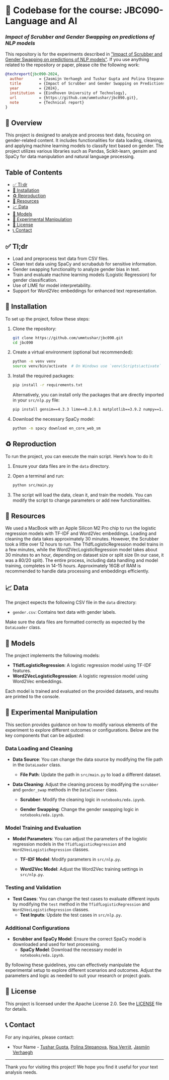 # 🚀 Codebase for the course: JBC090- Language and AI
### *Impact of Scrubber and Gender Swapping on predictions of NLP models*

This repository is for the experiments described in ["Impact of Scrubber and Gender Swapping on predictions of NLP models"](https://plum-roxie-42.tiiny.site). If you use anything related to the repository or paper, please cite the following work:


```bibtex
@techreport{jbc090-2024,
  author       = {Jasmijn Verhaegh and Tushar Gupta and Polina Stepanova and Noa Verrijt},
  title        = {Impact of Scrubber and Gender Swapping on Predictions of NLP Models},
  year         = {2024},
  institution  = {Eindhoven University of Technology},
  url          = {https://github.com/ummtushar/jbc090.git},
  note         = {Technical report}
}
```

## 📆 Overview

This project is designed to analyze and process text data, focusing on gender-related content. It includes functionalities for data loading, cleaning, and applying machine learning models to classify text based on gender. The project utilizes various libraries such as Pandas, Scikit-learn, gensim and SpaCy for data manipulation and natural language processing.

## Table of Contents

- [✅ Tl;dr](https://github.com/ummtushar/jbc090#-tl-dr)
- [🧭 Installation](https://github.com/ummtushar/jbc090#-installation)
- [♻️ Reproduction](https://github.com/ummtushar/jbc090#-reproduction)
- [🔋 Resources](https://github.com/ummtushar/jbc090#-resources)
- [📈 Data](https://github.com/ummtushar/jbc090#-data)
- [🤖 Models](https://github.com/ummtushar/jbc090#-models)
- [🧪 Experimental Manipulation](https://github.com/ummtushar/jbc090#-experimental-manipulation)
- [🪪 License](https://github.com/ummtushar/jbc090#-license)
- [📞 Contact](https://github.com/ummtushar/jbc090#-contact)

## ✅ Tl;dr

- Load and preprocess text data from CSV files.
- Clean text data using SpaCy and scrubadub for sensitive information.
- Gender swapping functionality to analyze gender bias in text.
- Train and evaluate machine learning models (Logistic Regression) for gender classification.
- Use of LIME for model interpretability.
- Support for Word2Vec embeddings for enhanced text representation.

## 🧭 Installation

To set up the project, follow these steps:

1. Clone the repository:
   ```bash
   git clone https://github.com/ummtushar/jbc090.git
   cd jbc090
   ```

2. Create a virtual environment (optional but recommended):
   ```bash
   python -m venv venv
   source venv/bin/activate  # On Windows use `venv\Scripts\activate`
   ```

3. Install the required packages:
   ```bash
   pip install -r requirements.txt
   ```

   Alternatively, you can install only the packages that are directly imported in your `src/nlp.py` file:
   ```bash
   pip install gensim==4.3.3 lime==0.2.0.1 matplotlib==3.9.2 numpy==1.26.4 pandas==2.2.3 scikit-learn==1.5.2 tqdm==4.67.0
   ```

4. Download the necessary SpaCy model:
   ```bash
   python -m spacy download en_core_web_sm
   ```

## ♻️ Reproduction

To run the project, you can execute the main script. Here’s how to do it:

1. Ensure your data files are in the `data` directory.
2. Open a terminal and run:
   ```bash
   python src/main.py
   ```

3. The script will load the data, clean it, and train the models. You can modify the script to change parameters or add new functionalities.


## 🔋 Resources

We used a MacBook with an Apple Silicon M2 Pro chip to run the logistic regression models with TF-IDF and Word2Vec embeddings. Loading and cleaning the data takes approximately 30 minutes. However, the Scrubber took a little over 12 hours to run. The TfidfLogisticRegression model trains in a few minutes, while the Word2VecLogisticRegression model takes about 30 minutes to an hour, depending on dataset size or split size (In our case, it was a 80/20 split). The entire process, including data handling and model training, completes in 14-15 hours. Approximately 16GB of RAM is recommended to handle data processing and embeddings efficiently.

## 📈 Data

The project expects the following CSV file in the `data` directory:

- `gender.csv`: Contains text data with gender labels.

Make sure the data files are formatted correctly as expected by the `DataLoader` class.

## 🤖 Models

The project implements the following models:

- **TfidfLogisticRegression**: A logistic regression model using TF-IDF features.
- **Word2VecLogisticRegression**: A logistic regression model using Word2Vec embeddings.

Each model is trained and evaluated on the provided datasets, and results are printed to the console.

## 🧪 Experimental Manipulation

This section provides guidance on how to modify various elements of the experiment to explore different outcomes or configurations. Below are the key components that can be adjusted:

### Data Loading and Cleaning

- **Data Source**: You can change the data source by modifying the file path in the `DataLoader` class.
  - **File Path**: Update the path in `src/main.py` to load a different dataset.
   

- **Data Cleaning**: Adjust the cleaning process by modifying the `scrubber` and `gender_swap` methods in the `DataCleaner` class.
  - **Scrubber**: Modify the cleaning logic in `notebooks/eda.ipynb`.


  - **Gender Swapping**: Change the gender swapping logic in `notebooks/eda.ipynb`.


### Model Training and Evaluation

- **Model Parameters**: You can adjust the parameters of the logistic regression models in the `TfidfLogisticRegression` and `Word2VecLogisticRegression` classes.
  - **TF-IDF Model**: Modify parameters in `src/nlp.py`.
  

  - **Word2Vec Model**: Adjust the Word2Vec training settings in `src/nlp.py`.
 

### Testing and Validation

- **Test Cases**: You can change the test cases to evaluate different inputs by modifying the `test` method in the `TfidfLogisticRegression` and `Word2VecLogisticRegression` classes.
  - **Test Inputs**: Update the test cases in `src/nlp.py`.


### Additional Configurations

- **Scrubber and SpaCy Model**: Ensure the correct SpaCy model is downloaded and used for text processing.
  - **SpaCy Model**: Download the necessary model in `notebooks/eda.ipynb`.


By following these guidelines, you can effectively manipulate the experimental setup to explore different scenarios and outcomes. Adjust the parameters and logic as needed to suit your research or project goals.


## 🪪 License

This project is licensed under the Apache License 2.0. See the [LICENSE](LICENSE) file for details.

## 📞 Contact

For any inquiries, please contact:

- Your Name - [Tushar Gupta](mailto:t.gupta@student.tue.nl), [Polina Stepanova](mailto:p.stepanova@student.tue.nl), [Noa Verrijt](mailto:n.f.verrijt@student.tue.nl), [Jasmijn Verhaegh](mailto:j.m.verhaegh@student.tue.nl)

---

Thank you for visiting this project! We hope you find it useful for your text analysis needs.
